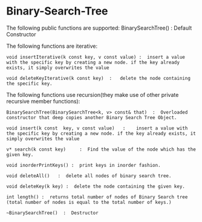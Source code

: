 # Binary-Search-Tree

The following public functions are supported:
	BinarySearchTree()  : Default Constructor
	
The following functions are iterative:
	
	void insertIterative(k const key, v const value) :  insert a value with the specific key by creating a new node. if the key already exists, it simply overwrites the value
	
	void deleteKeyIterative(k const key)  :   delete the node containing the specific key.
	
The following functions use recursion(they make use of other private recursive member functions):	
	
	BinarySearchTree(BinarySearchTree<k, v> const& that)  :  Overloaded constructor that deep copies another Binary Search Tree Object.

	void insert(k const  key, v const value)   :  	insert a value with the specific key by creating a new node. if the key already exists, it simply overwrites the value

	v* search(k const key)     :  Find the value of the node which has the given key.

	void inorderPrintKeys() :  print keys in inorder fashion.
  
	void deleteAll()   :  delete all nodes of binary search tree.
  
	void deleteKey(k key) :  delete the node containing the given key.

	int length() :  returns total number of nodes of Binary Search tree (total number of nodes is equal to the total number of keys.)
  
	~BinarySearchTree()  :  Destructor
